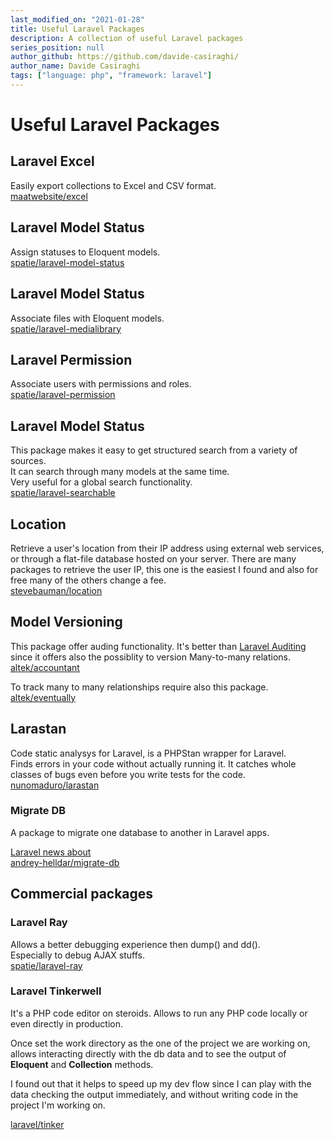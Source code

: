 ```yaml
---
last_modified_on: "2021-01-28"
title: Useful Laravel Packages
description: A collection of useful Laravel packages
series_position: null
author_github: https://github.com/davide-casiraghi/
author_name: Davide Casiraghi
tags: ["language: php", "framework: laravel"]
---
```


# Useful Laravel Packages

## Laravel Excel
Easily export collections to Excel and CSV format.   
[maatwebsite/excel](https://github.com/Maatwebsite/Laravel-Excel) 

## Laravel Model Status
Assign statuses to Eloquent models.   
[spatie/laravel-model-status](https://github.com/spatie/laravel-model-status)

## Laravel Model Status
Associate files with Eloquent models.   
[spatie/laravel-medialibrary](https://github.com/spatie/laravel-medialibrary)

## Laravel Permission
Associate users with permissions and roles.   
[spatie/laravel-permission](https://github.com/spatie/laravel-permission)

## Laravel Model Status
This package makes it easy to get structured search from a variety of sources.  
It can search through many models at the same time.  
Very useful for a global search functionality.    
[spatie/laravel-searchable](https://github.com/spatie/laravel-searchable)

## Location
Retrieve a user's location from their IP address using external web services, or through a flat-file database hosted on your server.
There are many packages to retrieve the user IP, this one is the easiest I found and also for free many of the others change a fee.   
[stevebauman/location](https://github.com/stevebauman/location)

## Model Versioning
This package offer auding functionality. 
It's better than [Laravel Auditing](http://www.laravel-auditing.com/) since it offers also the possiblity to version Many-to-many relations.  
[altek/accountant](https://altek.gitlab.io/accountant/)

To track many to many relationships require also this package.   
[altek/eventually](https://altek.gitlab.io/eventually/installation.html)

## Larastan
Code static analysys for Laravel, is a PHPStan wrapper for Laravel.  
Finds errors in your code without actually running it. 
It catches whole classes of bugs even before you write tests for the code.     
[nunomaduro/larastan](https://github.com/nunomaduro/larastan)

### Migrate DB
A package to migrate one database to another in Laravel apps.

[Laravel news about](https://laravel-news.com/laravel-migrate-db-package)  
[andrey-helldar/migrate-db](https://github.com/andrey-helldar/migrate-db)



## Commercial packages

### Laravel Ray
Allows a better debugging experience then dump() and dd().  
Especially to debug AJAX stuffs.  
[spatie/laravel-ray](https://myray.app/)


### Laravel Tinkerwell
It's a PHP code editor on steroids.
Allows to run any PHP code locally or even directly in production.

Once set the work directory as the one of the project we are working on,
allows interacting directly with the db data and to see the output of **Eloquent** and **Collection** methods.

I found out that it helps to speed up my dev flow since I can play with the data checking the output immediately, and without writing code in the project I'm working on.

[laravel/tinker](https://tinkerwell.app/)


